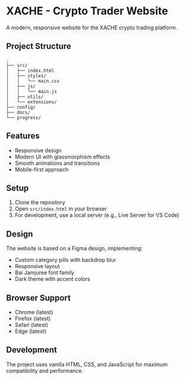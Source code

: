 # XACHE - Crypto Trader Website

A modern, responsive website for the XACHE crypto trading platform.

## Project Structure

```
.
├── src/
│   ├── index.html
│   ├── styles/
│   │   └── main.css
│   ├── js/
│   │   └── main.js
│   ├── utils/
│   └── extensions/
├── config/
├── docs/
└── progress/
```

## Features

- Responsive design
- Modern UI with glassmorphism effects
- Smooth animations and transitions
- Mobile-first approach

## Setup

1. Clone the repository
2. Open `src/index.html` in your browser
3. For development, use a local server (e.g., Live Server for VS Code)

## Design

The website is based on a Figma design, implementing:
- Custom category pills with backdrop blur
- Responsive layout
- Bai Jamjuree font family
- Dark theme with accent colors

## Browser Support

- Chrome (latest)
- Firefox (latest)
- Safari (latest)
- Edge (latest)

## Development

The project uses vanilla HTML, CSS, and JavaScript for maximum compatibility and performance. 